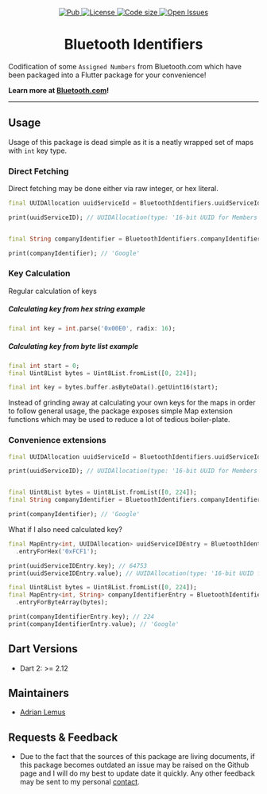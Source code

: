 <p align="center">
    <a href="https://pub.dev/packages/bluetooth_identifiers">
        <img src="https://img.shields.io/pub/v/bluetooth_identifiers.svg" alt="Pub">
    </a>
    <a href="https://github.com/LEMUSADR000/bluetooth_identifiers/blob/main/LICENSE">
        <img alt="License" src="https://img.shields.io/github/license/LEMUSADR000/bluetooth_identifiers?logo=open-source-initiative&logoColor=white">
    </a>
    <a href="https://github.com/LEMUSADR000/bluetooth_identifiers">
        <img alt="Code size" src="https://img.shields.io/github/languages/code-size/LEMUSADR000/bluetooth_identifiers?logo=github&logoColor=white">
    </a>
    <a href="https://github.com/LEMUSADR000/bluetooth_identifiers/issues">
        <img alt="Open Issues" src="https://img.shields.io/github/issues/LEMUSADR000/bluetooth_identifiers?logo=github&logoColor=white">
    </a>
</p>

<h1 align="center">
    Bluetooth Identifiers
</h1>

Codification of some `Assigned Numbers` from Bluetooth.com which have been packaged into a Flutter package for your convenience!  
   


**Learn more at [Bluetooth.com](https://www.bluetooth.com/specifications/assigned-numbers/)!**

---

## Usage

Usage of this package is dead simple as it is a neatly wrapped set of maps with `int` key type.

### Direct Fetching

Direct fetching may be done either via raw integer, or hex literal. 

```dart
final UUIDAllocation uuidServiceId = BluetoothIdentifiers.uuidServiceIdentifiers[64753];

print(uuidServiceID); // UUIDAllocation(type: '16-bit UUID for Members', registrant: 'Google LLC')


final String companyIdentifier = BluetoothIdentifiers.companyIdentifiers[0x00E0];

print(companyIdentifier); // 'Google'
```

### Key Calculation

Regular calculation of keys

##### Calculating key from hex string example
```dart
final int key = int.parse('0x00E0', radix: 16);
```

##### Calculating key from byte list example
```dart
final int start = 0;
final Uint8List bytes = Uint8List.fromList([0, 224]);

final int key = bytes.buffer.asByteData().getUint16(start);
```

Instead of grinding away at calculating your own keys for the maps in order to follow general usage, the package 
exposes simple Map extension functions which may be used to reduce a lot of tedious boiler-plate.

### Convenience extensions

```dart
final UUIDAllocation uuidServiceId = BluetoothIdentifiers.uuidServiceIdentifiers.elementForHex('0x00E0');

print(uuidServiceID); // UUIDAllocation(type: '16-bit UUID for Members', registrant: 'Google LLC')


final Uint8List bytes = Uint8List.fromList([0, 224]);
final String companyIdentifier = BluetoothIdentifiers.companyIdentifiers.elementForByteArray(bytes);

print(companyIdentifier); // 'Google'
```

What if I also need calculated key?

```dart
final MapEntry<int, UUIDAllocation> uuidServiceIDEntry = BluetoothIdentifiers.uuidServiceIdentifiers
  .entryForHex('0xFCF1');

print(uuidServiceIDEntry.key); // 64753
print(uuidServiceIDEntry.value); // UUIDAllocation(type: '16-bit UUID for Members', registrant: 'Google LLC')

final Uint8List bytes = Uint8List.fromList([0, 224]);
final MapEntry<int, String> companyIdentifierEntry = BluetoothIdentifiers.companyIdentifiers
  .entryForByteArray(bytes);

print(companyIdentifierEntry.key); // 224
print(companyIdentifierEntry.value); // 'Google'
```

## Dart Versions

- Dart 2: >= 2.12

## Maintainers

- [Adrian Lemus](https://github.com/LEMUSADR000)

## Requests & Feedback

- Due to the fact that the sources of this package are living documents, if this package becomes outdated an issue may be raised on the Github page and I will do my best to update date it quickly. Any other feedback may be sent to my personal [contact](mailto:adrianlemus96@gmail.com).
